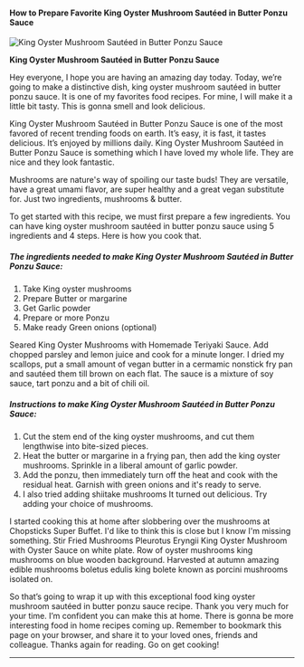             

#### How to Prepare Favorite King Oyster Mushroom Sautéed in Butter Ponzu Sauce

![King Oyster Mushroom Sautéed in Butter Ponzu Sauce](https://img-global.cpcdn.com/recipes/6080309998125056/751x532cq70/king-oyster-mushroom-sauteed-in-butter-ponzu-sauce-recipe-main-photo.jpg)

**King Oyster Mushroom Sautéed in Butter Ponzu Sauce**

Hey everyone, I hope you are having an amazing day today. Today, we’re going to make a distinctive dish, king oyster mushroom sautéed in butter ponzu sauce. It is one of my favorites food recipes. For mine, I will make it a little bit tasty. This is gonna smell and look delicious.

King Oyster Mushroom Sautéed in Butter Ponzu Sauce is one of the most favored of recent trending foods on earth. It’s easy, it is fast, it tastes delicious. It’s enjoyed by millions daily. King Oyster Mushroom Sautéed in Butter Ponzu Sauce is something which I have loved my whole life. They are nice and they look fantastic.

Mushrooms are nature's way of spoiling our taste buds! They are versatile, have a great umami flavor, are super healthy and a great vegan substitute for. Just two ingredients, mushrooms & butter.

To get started with this recipe, we must first prepare a few ingredients. You can have king oyster mushroom sautéed in butter ponzu sauce using 5 ingredients and 4 steps. Here is how you cook that.

##### The ingredients needed to make King Oyster Mushroom Sautéed in Butter Ponzu Sauce:

1.  Take King oyster mushrooms
2.  Prepare Butter or margarine
3.  Get Garlic powder
4.  Prepare or more Ponzu
5.  Make ready Green onions (optional)

Seared King Oyster Mushrooms with Homemade Teriyaki Sauce. Add chopped parsley and lemon juice and cook for a minute longer. I dried my scallops, put a small amount of vegan butter in a cermamic nonstick fry pan and sautéed them till brown on each flat. The sauce is a mixture of soy sauce, tart ponzu and a bit of chili oil.

##### Instructions to make King Oyster Mushroom Sautéed in Butter Ponzu Sauce:

1.  Cut the stem end of the king oyster mushrooms, and cut them lengthwise into bite-sized pieces.
2.  Heat the butter or margarine in a frying pan, then add the king oyster mushrooms. Sprinkle in a liberal amount of garlic powder.
3.  Add the ponzu, then immediately turn off the heat and cook with the residual heat. Garnish with green onions and it's ready to serve.
4.  I also tried adding shiitake mushrooms It turned out delicious. Try adding your choice of mushrooms.

I started cooking this at home after slobbering over the mushrooms at Chopsticks Super Buffet. I'd like to think this is close but I know I'm missing something. Stir Fried Mushrooms Pleurotus Eryngii King Oyster Mushroom with Oyster Sauce on white plate. Row of oyster mushrooms king mushrooms on blue wooden background. Harvested at autumn amazing edible mushrooms boletus edulis king bolete known as porcini mushrooms isolated on.

So that’s going to wrap it up with this exceptional food king oyster mushroom sautéed in butter ponzu sauce recipe. Thank you very much for your time. I’m confident you can make this at home. There is gonna be more interesting food in home recipes coming up. Remember to bookmark this page on your browser, and share it to your loved ones, friends and colleague. Thanks again for reading. Go on get cooking!

* * *